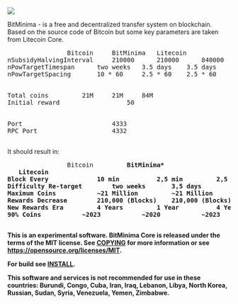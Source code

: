 <img src="https://github.com/BitMinima/BitMinima/raw/master/src/qt/res/icons/bitcoin.ico">

BitMinima - is a free and decentralized transfer system on blockchain.
Based on the source code of Bitcoin but some key parameters are taken from Litecoin Core.

<pre>
				Bitcoin		BitMinima	Litecoin
nSubsidyHalvingInterval		210000		210000		840000
nPowTargetTimespan		two weeks	3.5 days	3.5 days
nPowTargetSpacing		10 * 60		2.5 * 60	2.5 * 60


Total coins			21M		21M		84M
Initial reward					50


Port						4333
RPC Port					4332

</pre>

It should result in:

<pre>
  				Bitcoin 		<b>BitMinima*<br>	Litecoin
Block Every 			10 min 			2,5 min 		2,5 min
Difficulty Re-target 		two weeks 		3,5 days 		3,5 days
Maximum Coins 			~21 Million 		~21 Million 		~84 Million
Rewards Decrease 		210,000 (Blocks) 	210,000 (Blocks) 	840,000 (Blocks)
New Rewards Era 		4 Years 		1 Year 			4 Years
90% Coins 			~2023 			~2020 			~2023

</pre>

This is an experimental software.
BitMinima Core is released under the terms of the MIT license. See [COPYING](COPYING) for more
information or see https://opensource.org/licenses/MIT.

For build see [INSTALL](INSTALL).

This software and services is not recommended for use in these countries: Burundi, Congo, Cuba, Iran, Iraq, Lebanon, Libya, North Korea, Russian, Sudan, Syria, Venezuela, Yemen, Zimbabwe.
















































